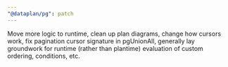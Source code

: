 ```yaml
---
"@dataplan/pg": patch
---
```


Move more logic to runtime, clean up plan diagrams, change how cursors work, fix
pagination cursor signature in pgUnionAll, generally lay groundwork for runtime
(rather than plantime) evaluation of custom ordering, conditions, etc.
